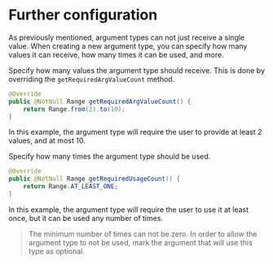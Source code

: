 # Further configuration

As previously mentioned, argument types can not just receive a single value. When creating a new argument type,
you can specify how many values it can receive, how many times it can be used, and more.

<deflist>

<def title="Required arg value count">

Specify how many values the argument type should receive.
This is done by overriding the `getRequiredArgValueCount` method.

```Java
@Override
public @NotNull Range getRequiredArgValueCount() {
	return Range.from(2).to(10);
}
```

In this example, the argument type will require the user to provide at least 2 values, and at most 10.

<include from="Warnings.md" element-id="utils-lib">
	<var name="what" value="the Range class"/>
</include>

</def>

<def title="Required Usage count">

Specify how many times the argument type should be used.

```Java
@Override
public @NotNull Range getRequiredUsageCount() {
	return Range.AT_LEAST_ONE;
}
```

In this example, the argument type will require the user to use it at least once, but it can be used any number of times.

> The minimum number of times can not be zero. In order to allow the argument type to not be used, mark
> the argument that will use this type as optional.

<include from="Warnings.md" element-id="utils-lib">
	<var name="what" value="the Range class"/>
</include>

</def>

</deflist>